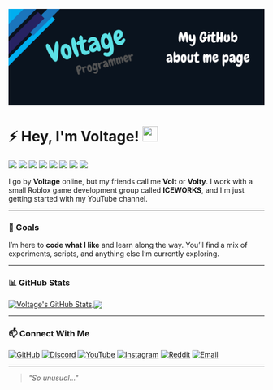 [![Header](https://raw.githubusercontent.com/Voltage-86/Voltage-86/main/banner.png "Header")](https://github.com/Voltage-86)

# ⚡️ Hey, I'm Voltage! <img src="https://raw.githubusercontent.com/Voltage-86/Voltage-86/main/wave.gif" width="30px" height="30px" />
![](https://img.shields.io/badge/OS-Arch_Linux-informational?style=flat&logo=arch-linux&logoColor=white&color=2bbc8a)
![](https://img.shields.io/badge/Code-HTML-informational?style=flat&logo=html5&logoColor=white&color=2bbc8a)
![](https://img.shields.io/badge/Code-CSS-informational?style=flat&logo=css3&logoColor=white&color=2bbc8a)
![](https://img.shields.io/badge/Code-JavaScript-informational?style=flat&logo=javascript&logoColor=white&color=2bbc8a)
![](https://img.shields.io/badge/Code-Lua-informational?style=flat&logo=lua&logoColor=white&color=2bbc8a)
![](https://img.shields.io/badge/Code-Python-informational?style=flat&logo=python&logoColor=white&color=2bbc8a)
![](https://img.shields.io/badge/Shell-Zsh-informational?style=flat&logo=gnubash&logoColor=white&color=2bbc8a)
![](https://img.shields.io/badge/Editor-Neovim-informational?style=flat&logo=neovim&logoColor=white&color=2bbc8a)

I go by **Voltage** online, but my friends call me **Volt** or **Volty**. I work with a small Roblox game development group called **ICEWORKS**, and I'm just getting started with my YouTube channel.

---

### 🎯 Goals
I’m here to **code what I like** and learn along the way. You’ll find a mix of experiments, scripts, and anything else I’m currently exploring.

---

### 📊 GitHub Stats
<a href="https://github.com/Voltage-86">
  <img align="center" src="https://github-readme-stats.vercel.app/api?username=Voltage-86&show_icons=true&line_height=27&count_private=true&theme=radical" alt="Voltage's GitHub Stats" />
</a>
<a href="https://github.com/Voltage-86">
  <img align="center" src="https://github-readme-stats.vercel.app/api/top-langs/?username=Voltage-86&hide=html,tex&title_color=ffffff&text_color=c9cacc&icon_color=2bbc8a&bg_color=1d1f21" />
</a>

---

### 📫 Connect With Me
[![GitHub](https://img.shields.io/badge/GitHub-%23181717.svg?&style=flat&logo=github&logoColor=white)](https://github.com/Voltage-86)
[![Discord](https://img.shields.io/badge/Discord-%237289DA.svg?&style=flat&logo=discord&logoColor=white)](https://discord.com/users/voltage86)
[![YouTube](https://img.shields.io/badge/YouTube-%23FF0000.svg?&style=flat&logo=youtube&logoColor=white)](https://www.youtube.com/@voltage86)
[![Instagram](https://img.shields.io/badge/Instagram-%23E4405F.svg?&style=flat&logo=instagram&logoColor=white)](https://instagram.com/prodbyvolt)
[![Reddit](https://img.shields.io/badge/Reddit-%23FF4500.svg?&style=flat&logo=reddit&logoColor=white)](https://reddit.com/user/voltage-86)
[![Email](https://img.shields.io/badge/Email-%23D14836.svg?&style=flat&logo=gmail&logoColor=white)](mailto:voltage.arch86@gmail.com)

---

> *"So unusual..."*
